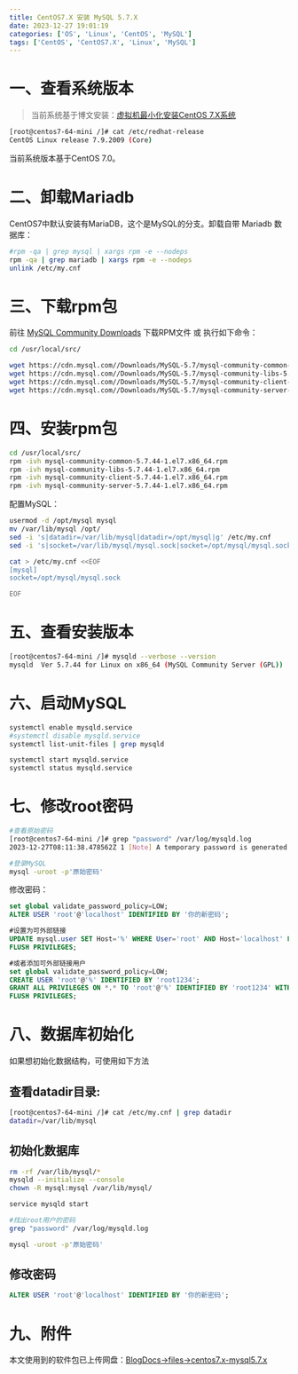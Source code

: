```yaml
---
title: CentOS7.X 安装 MySQL 5.7.X
date: 2023-12-27 19:01:19
categories: ['OS', 'Linux', 'CentOS', 'MySQL']
tags: ['CentOS', 'CentOS7.X', 'Linux', 'MySQL']
---
```


# 一、查看系统版本

> 当前系统基于博文安装：[虚拟机最小化安装CentOS 7.X系统](/blog/2023/11/16/vmware-build-small-centos-7.x/)

```bash
[root@centos7-64-mini /]# cat /etc/redhat-release 
CentOS Linux release 7.9.2009 (Core)
```
当前系统版本基于CentOS 7.0。


# 二、卸载Mariadb

CentOS7中默认安装有MariaDB，这个是MySQL的分支。卸载自带 Mariadb 数据库：
```bash
#rpm -qa | grep mysql | xargs rpm -e --nodeps
rpm -qa | grep mariadb | xargs rpm -e --nodeps
unlink /etc/my.cnf
```

# 三、下载rpm包

前往 [MySQL Community Downloads](https://dev.mysql.com/downloads/mysql/) 下载RPM文件 或 执行如下命令：

```bash
cd /usr/local/src/

wget https://cdn.mysql.com//Downloads/MySQL-5.7/mysql-community-common-5.7.44-1.el7.x86_64.rpm
wget https://cdn.mysql.com//Downloads/MySQL-5.7/mysql-community-libs-5.7.44-1.el7.x86_64.rpm
wget https://cdn.mysql.com//Downloads/MySQL-5.7/mysql-community-client-5.7.44-1.el7.x86_64.rpm
wget https://cdn.mysql.com//Downloads/MySQL-5.7/mysql-community-server-5.7.44-1.el7.x86_64.rpm
```

# 四、安装rpm包

```bash
cd /usr/local/src/
rpm -ivh mysql-community-common-5.7.44-1.el7.x86_64.rpm
rpm -ivh mysql-community-libs-5.7.44-1.el7.x86_64.rpm
rpm -ivh mysql-community-client-5.7.44-1.el7.x86_64.rpm
rpm -ivh mysql-community-server-5.7.44-1.el7.x86_64.rpm
```

配置MySQL：
```bash
usermod -d /opt/mysql mysql
mv /var/lib/mysql /opt/
sed -i 's|datadir=/var/lib/mysql|datadir=/opt/mysql|g' /etc/my.cnf
sed -i 's|socket=/var/lib/mysql/mysql.sock|socket=/opt/mysql/mysql.sock|g' /etc/my.cnf

cat > /etc/my.cnf <<EOF
[mysql]
socket=/opt/mysql/mysql.sock

EOF
```

# 五、查看安装版本
```bash
[root@centos7-64-mini /]# mysqld --verbose --version
mysqld  Ver 5.7.44 for Linux on x86_64 (MySQL Community Server (GPL))
```

# 六、启动MySQL
```bash
systemctl enable mysqld.service
#systemctl disable mysqld.service
systemctl list-unit-files | grep mysqld

systemctl start mysqld.service
systemctl status mysqld.service
```

# 七、修改root密码

```bash
#查看原始密码
[root@centos7-64-mini /]# grep "password" /var/log/mysqld.log
2023-12-27T08:11:38.478562Z 1 [Note] A temporary password is generated for root@localhost: JGZdu3Juz9;I

#登录MySQL
mysql -uroot -p'原始密码'
```

修改密码：
```sql
set global validate_password_policy=LOW;
ALTER USER 'root'@'localhost' IDENTIFIED BY '你的新密码';

#设置为可外部链接
UPDATE mysql.user SET Host='%' WHERE User='root' AND Host='localhost' LIMIT 1;
FLUSH PRIVILEGES;

#或者添加可外部链接用户
set global validate_password_policy=LOW;
CREATE USER 'root'@'%' IDENTIFIED BY 'root1234';
GRANT ALL PRIVILEGES ON *.* TO 'root'@'%' IDENTIFIED BY 'root1234' WITH GRANT OPTION;
FLUSH PRIVILEGES;
```


# 八、数据库初始化

如果想初始化数据结构，可使用如下方法

## 查看datadir目录:
```bash
[root@centos7-64-mini /]# cat /etc/my.cnf | grep datadir
datadir=/var/lib/mysql
```

## 初始化数据库

```bash
rm -rf /var/lib/mysql/*
mysqld --initialize --console
chown -R mysql:mysql /var/lib/mysql/

service mysqld start

#找出root用户的密码
grep "password" /var/log/mysqld.log

mysql -uroot -p'原始密码'
```

## 修改密码
```sql
ALTER USER 'root'@'localhost' IDENTIFIED BY '你的新密码';
```

# 九、附件

本文使用到的软件包已上传网盘：[BlogDocs->files->centos7.x-mysql5.7.x](https://pan.baidu.com/s/1yEbHDQBzy43uV8gIYXqbnw?pwd=6666#list/path=%2Fsharelink2076919717-858150382706250%2Ffiles%2Fcentos7.x-mysql5.7.x)
